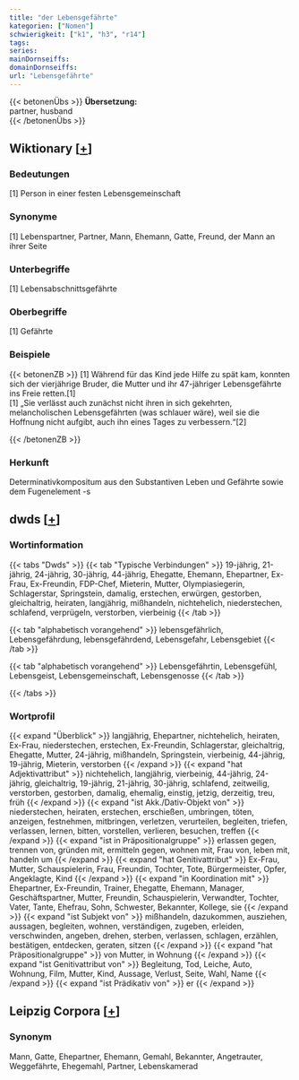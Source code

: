 ```yaml
---
title: "der Lebensgefährte"
kategorien: ["Nomen"]
schwierigkeit: ["k1", "h3", "r14"]
tags:
series:
mainDornseiffs:
domainDornseiffs:
url: "Lebensgefährte"
---
```


{{< betonenÜbs >}}
**Übersetzung:**  
partner, husband  
{{< /betonenÜbs >}}

## Wiktionary [[+](https://de.wiktionary.org/wiki/Lebensgefährte)]

### Bedeutungen
[1] Person in einer festen Lebensgemeinschaft  

### Synonyme
[1] Lebenspartner, Partner, Mann, Ehemann, Gatte, Freund, der Mann an ihrer Seite  

### Unterbegriffe
[1] Lebensabschnittsgefährte  

### Oberbegriffe
[1] Gefährte  

### Beispiele
{{< betonenZB >}}
[1] Während für das Kind jede Hilfe zu spät kam, konnten sich der vierjährige Bruder, die Mutter und ihr 47-jähriger Lebensgefährte ins Freie retten.[1]  
[1] „Sie verlässt auch zunächst nicht ihren in sich gekehrten, melancholischen Lebensgefährten (was schlauer wäre), weil sie die Hoffnung nicht aufgibt, auch ihn eines Tages zu verbessern.“[2]  

{{< /betonenZB >}}
### Herkunft
Determinativkompositum aus den Substantiven Leben und Gefährte sowie dem Fugenelement -s  



## dwds [[+](https://www.dwds.de/wb/Lebensgefährte)]

### Wortinformation
{{< tabs "Dwds" >}}
{{< tab "Typische Verbindungen" >}}
19-jährig, 21-jährig, 24-jährig, 30-jährig, 44-jährig, Ehegatte, Ehemann, Ehepartner, Ex-Frau, Ex-Freundin, FDP-Chef, Mieterin, Mutter, Olympiasiegerin, Schlagerstar, Springstein, damalig, erstechen, erwürgen, gestorben, gleichaltrig, heiraten, langjährig, mißhandeln, nichtehelich, niederstechen, schlafend, verprügeln, verstorben, vierbeinig
{{< /tab >}}

{{< tab "alphabetisch vorangehend" >}}
lebensgefährlich, Lebensgefährdung, lebensgefährdend, Lebensgefahr, Lebensgebiet
{{< /tab >}}

{{< tab "alphabetisch vorangehend" >}}
Lebensgefährtin, Lebensgefühl, Lebensgeist, Lebensgemeinschaft, Lebensgenosse
{{< /tab >}}

{{< /tabs >}}

### Wortprofil
{{< expand "Überblick" >}} langjährig, Ehepartner, nichtehelich, heiraten, Ex-Frau, niederstechen, erstechen, Ex-Freundin, Schlagerstar, gleichaltrig, Ehegatte, Mutter, 24-jährig, mißhandeln, Springstein, vierbeinig, 44-jährig, 19-jährig, Mieterin, verstorben {{< /expand >}}
{{< expand "hat Adjektivattribut" >}} nichtehelich, langjährig, vierbeinig, 44-jährig, 24-jährig, gleichaltrig, 19-jährig, 21-jährig, 30-jährig, schlafend, zeitweilig, verstorben, gestorben, damalig, ehemalig, einstig, jetzig, derzeitig, treu, früh {{< /expand >}}
{{< expand "ist Akk./Dativ-Objekt von" >}} niederstechen, heiraten, erstechen, erschießen, umbringen, töten, anzeigen, festnehmen, mitbringen, verletzen, verurteilen, begleiten, triefen, verlassen, lernen, bitten, vorstellen, verlieren, besuchen, treffen {{< /expand >}}
{{< expand "ist in Präpositionalgruppe" >}} erlassen gegen, trennen von, gründen mit, ermitteln gegen, wohnen mit, Frau von, leben mit, handeln um {{< /expand >}}
{{< expand "hat Genitivattribut" >}} Ex-Frau, Mutter, Schauspielerin, Frau, Freundin, Tochter, Tote, Bürgermeister, Opfer, Angeklagte, Kind {{< /expand >}}
{{< expand "in Koordination mit" >}} Ehepartner, Ex-Freundin, Trainer, Ehegatte, Ehemann, Manager, Geschäftspartner, Mutter, Freundin, Schauspielerin, Verwandter, Tochter, Vater, Tante, Ehefrau, Sohn, Schwester, Bekannter, Kollege, sie {{< /expand >}}
{{< expand "ist Subjekt von" >}} mißhandeln, dazukommen, ausziehen, aussagen, begleiten, wohnen, verständigen, zugeben, erleiden, verschwinden, angeben, drehen, sterben, verlassen, schlagen, erzählen, bestätigen, entdecken, geraten, sitzen {{< /expand >}}
{{< expand "hat Präpositionalgruppe" >}} von Mutter, in Wohnung {{< /expand >}}
{{< expand "ist Genitivattribut von" >}} Begleitung, Tod, Leiche, Auto, Wohnung, Film, Mutter, Kind, Aussage, Verlust, Seite, Wahl, Name {{< /expand >}}
{{< expand "ist Prädikativ von" >}} er {{< /expand >}}

## Leipzig Corpora [[+](https://corpora.uni-leipzig.de/en/res?word=Lebensgefährte&corpusId=deu_newscrawl-public_2018)]


### Synonym
Mann, Gatte, Ehepartner, Ehemann, Gemahl, Bekannter, Angetrauter, Weggefährte, Ehegemahl, Partner, Lebenskamerad

